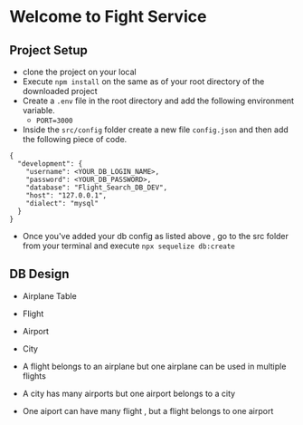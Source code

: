 # Welcome to Fight Service

## Project Setup
- clone the project on your local 
- Execute `npm install` on the same as of your root directory of the downloaded project
- Create a `.env` file in the root directory and add the following environment variable.
     - `PORT=3000`
- Inside the `src/config` folder create a new file `config.json` and then add the following piece of code.
```
{
  "development": {
    "username": <YOUR_DB_LOGIN_NAME>,
    "password": <YOUR_DB_PASSWORD>,
    "database": "Flight_Search_DB_DEV",
    "host": "127.0.0.1",
    "dialect": "mysql"
  }
}
```
- Once you've added your db config as listed above , go to the src folder from your terminal and execute `npx sequelize db:create` 

## DB Design
  - Airplane Table
  - Flight 
  - Airport
  - City

  - A flight belongs to an airplane but one airplane can be used in multiple flights
  - A city has many airports but one airport belongs to a city
  - One aiport can have many flight , but a flight belongs to one airport 
